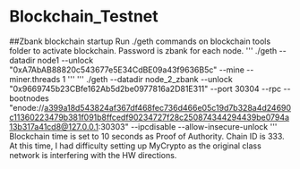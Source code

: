 # Blockchain_Testnet
##Zbank blockchain startup
Run ./geth commands on blockchain tools folder to activate blockchain. Password is zbank for each node.
'''
 ./geth --datadir node1 --unlock "0xA7AbAB88820c543677e5E34CdBE09a43f9636B5c" --mine --miner.threads 1
'''
'''
./geth --datadir node_2_zbank --unlock "0x9669745b23CBfe162Ab5d2be0977816a2D81E311" --port 30304 --rpc --bootnodes "enode://a399a18d543824af367df468fec736d466e05c19d7b328a4d24690c11360223479b381f091b8ffcedf90234727f28c250874344294439be0794a13b317a41cd8@127.0.0.1:30303" --ipcdisable --allow-insecure-unlock
'''
Blockchain time is set to 10 seconds as Proof of Authority. Chain ID is 333. 
At this time, I had difficulty setting up MyCrypto as the original class network is interfering with the HW directions. 
